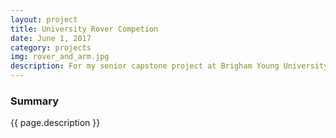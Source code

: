 ```yaml
---
layout: project 
title: University Rover Competion 
date: June 1, 2017
category: projects
img: rover_and_arm.jpg
description: For my senior capstone project at Brigham Young University I was a part of the Mars Rover team. The project involved designing, constructing, programming, and operating a rover to participate in the University Rover Challenge hosted by the Mars Society. I was mainly responsible for design, control and operation of the robot arm, as well as work on the drive system. The BYU rover was a success and our team earned fourth place in the competition against teams from 35 universities from around the world.
---
```


### Summary
{{ page.description }}




